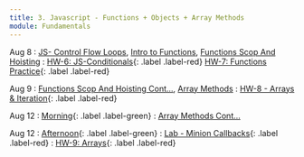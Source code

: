 ```yaml
---
title: 3. Javascript - Functions + Objects + Array Methods
module: Fundamentals
---
```


Aug 8
: [JS- Control Flow Loops](https://git.generalassemb.ly/seir-flex-07-25-23/control-flow-loops), [Intro to Functions](https://git.generalassemb.ly/seir-flex-07-25-23/basic-functions), [Functions Scop And Hoisting](https://git.generalassemb.ly/seir-flex-07-25-23/scope-and-hoisting)
  : [HW-6: JS-Conditionals](https://git.generalassemb.ly/seir-flex-07-25-23/control-flow-practice-HW-6){: .label
  .label-red}
  [HW-7: Functions Practice](https://git.generalassemb.ly/seir-flex-07-25-23/js-conditionals-practice-HW-7){: .label .label-red}


Aug 9
: [Functions Scop And Hoisting Cont...](https://git.generalassemb.ly/seir-flex-07-25-23/scope-and-hoisting), [Array Methods](https://git.generalassemb.ly/seir-flex-07-25-23/js-array-methods)
  : [HW-8 - Arrays & Iteration](https://git.generalassemb.ly/seir-flex-07-25-23/arrays-and-iteration-HW-8){: .label .label-red}

Aug 12
: [Morning](){: .label .label-green}
: [Array Methods Cont...](https://git.generalassemb.ly/seir-flex-07-25-23/arrays-pt2)

Aug 12
: [Afternoon](){: .label .label-green}
: [Lab - Minion Callbacks](https://git.generalassemb.ly/seir-flex-07-25-23/callback-array-methods-lab){: .label .label-red}
  : [HW-9: Arrays](https://git.generalassemb.ly/seir-flex-07-25-23/js-array-practice-HW-9){: .label
  .label-red}
